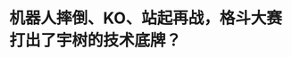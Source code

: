 <!DOCTYPE html>
<html lang="zh-CN">

<head>
    
<title>机器人摔倒、KO、站起再战，格斗大赛打出了宇树的技术底牌？_腾讯新闻</title>
<meta name="keywords" content="机器人,宇树,世界机器人,中国机器人,G1,擂台赛,KO">
<meta name="description" content="5月25日晚上八点半，由央视主办的“CMG世界机器人大赛•系列赛——机甲格斗擂台赛”正式打响。四位来自不同领域的非专业选手操控了四台宇树G1机器人登上擂台，展开三轮、共十二回合的格斗比拼。最终，一位人工智能博主操控的“AI策算师”击败了所有对手，赢得冠军。这场直播被主持人多次强调是“科普展示赛”。但在这场看似...">
<meta name="author" content="腾讯网">
<meta name="copyright" content="Copyright 1998 - 2025 Tencent. All Rights Reserved">
<meta property="og:type" content="news" />

<meta property="og:title" content="机器人摔倒、KO、站起再战，格斗大赛打出了宇树的技术底牌？_腾讯新闻" />
<meta property="og:description" content="5月25日晚上八点半，由央视主办的“CMG世界机器人大赛•系列赛——机甲格斗擂台赛”正式打响。四位来自不同领域的非专业选手操控了四台宇树G1机器人登上擂台，展开三轮、共十二回合的格斗比拼。最终，一位人工智能博主操控的“AI策算师”击败了所有对手，赢得冠军。这场直播被主持人多次强调是“科普展示赛”。但在这场看似..." />
<meta property="og:url" content="https://news.qq.com/rain/a/20250526A002BM00" />
<meta property="og:image" content="https://inews.gtimg.com/om_ls/OiZQcBkmtO3wdYgRq1KluxYh6q2nOTCt3kHWCmzHWCHtoAA_640330/0" />
<meta property="article:author" content="第一财经" />
<meta property="article:published_time" content="2025-05-26 00:04:19" />
<meta property="category" content="tech" />

<meta name="baidu-site-verification" content="jJeIJ5X7pP" />
    <meta charset="utf-8" />
<meta http-equiv="X-UA-Compatible" content="IE=Edge" />
<meta name="viewport" content="width=device-width, initial-scale=1, shrink-to-fit=no" />
<link rel="dns-prefetch" href="mat1.gtimg.com">
<link rel="dns-prefetch" href="i.news.qq.com">
<link rel="shortcut icon" href="https://mat1.gtimg.com/qqcdn/qqindex2021/favicon.ico">
<script nomodule="true" src="https://mat1.gtimg.com/qqcdn/qqindex2021/common-static/20240515201444/core3-37-1.min.js"></script>
<script>
  try {
    if (!window.IntersectionObserver) {
      var observerScript = document.createElement('script');
      observerScript.src = "https://mat1.gtimg.com/qqcdn/qqindex2021/common-static/20241024141058/intersection-observer-polyfill.js";
      document.head.appendChild(observerScript);
    }
  } catch (error) {}
</script>

<script>
  try {
    if (!Element.prototype.scrollTo) {
      var scrollScript = document.createElement('script');
      scrollScript.src = "https://mat1.gtimg.com/qqcdn/qqindex2021/common-static/20241025153001/scroll-behavior-polyfill.js";
      document.head.appendChild(scrollScript);
    }
  } catch (error) {}
</script>
<script>
  try {
    if ('scrollRestoration' in window.history) {
      window.history.scrollRestoration = 'manual';
    }
    window.isPcClient = Boolean(window.electron) && (
      window.navigator.userAgent.indexOf('pc-client') > 0 ||
      window.navigator.userAgent.indexOf('TencentNews') > 0
    );
  } catch {}
</script>
<script>
  try {
    if (window.isPcClient) {
      var bodyStyle = document.createElement('style');
      bodyStyle.innerText = 'body{ zoom: 0.95 }';
      document.head.appendChild(bodyStyle);
    }
  } catch {}
</script>
<script>
  window.DATA = {"url":"https://view.inews.qq.com/a/20250526A002BM00","article_id":"20250526A002BM00","article_type":"0","title":"机器人摔倒、KO、站起再战，格斗大赛打出了宇树的技术底牌？","desc":"5月25日晚上八点半，由央视主办的“CMG世界机器人大赛•系列赛——机甲格斗擂台赛”正式打响。四位来自不同领域的非专业选手操控了四台宇树G1机器人登上擂台，展开三轮、共十二回合的格斗比拼。最终，一位人工智能博主操控的“AI策算师”击败了所有对手，赢得冠军。这场直播被主持人多次强调是“科普展示赛”。但在这场看似...","iNewsRecommendLevel":1,"abstract":"5月25日晚上八点半，由央视主办的“CMG世界机器人大赛•系列赛——机甲格斗擂台赛”正式打响。四位来自不同领域的非专业选手操控了四台宇树G1机器人登上擂台，展开三轮、共十二回合的格斗比拼。最终，一位人工智能博主操控的“AI策算师”击败了所有对手，赢得冠军。这场直播被主持人多次强调是“科普展示赛”。但在这场看似...","catalog1":"tech","ad_channel_sign":"tech","introduction":"","media":"第一财经","media_id":"5178949","pubtime":"2025-05-26 00:04:19","comment_id":"8414803740","political":0,"cmsId":"20250526A002BM00","cms_id":"20250526A002BM00","closeAllAd":0,"closeAllFavorite":false,"originContent":{"directory":{"ai_list":[{"desc":"机甲格斗擂台赛高燃开赛","link":"AIPOS_0"},{"desc":"选手遥控机器人对战，十二回合决胜","link":"AIPOS_1"},{"desc":"数次被“KO”，机器人有“皮外伤”","link":"AIPOS_2"},{"desc":"拳击赛成技术验证“秀场”","link":"AIPOS_3"}],"enable":1,"list":null},"key_points_show":["5月25日晚上八点半，央视主办的“CMG世界机器人大赛•系列赛——机甲格斗擂台赛”正式打响，四位非专业选手操控四台宇树G1机器人展开格斗比拼。","最终，一位人工智能博主操控的“AI策算师”击败所有对手，赢得冠军。","此次比赛展示了机器人动态控制、感知延迟等问题，也展现了抗冲击性、多模态感知与快速恢复能力。","专家表示，格斗场景能全面检验机器人的机械结构、运动控制、传感器融合和智能决策能力，这些技术指标能够在未来直接关联工业、救援等实际应用的可靠性。","除此之外，宇树G1机器人在比赛中的表现也推动了抗干扰设计和材料升级，提升了机器人在对抗中的容错率。"],"text":"\u003cdiv class=\"rich_media_content\"\u003e\u003c!--LIVE_0--\u003e\u003cp\u003e\u003c!--AIPOS_0--\u003e5月25日晚上八点半，由央视主办的“CMG世界机器人大赛•系列赛——机甲格斗擂台赛”正式打响。四位来自不同领域的非专业选手操控了四台宇树G1机器人登上擂台，展开三轮、共十二回合的格斗比拼。最终，一位人工智能博主操控的“AI策算师”击败了所有对手，赢得冠军。\u003c/p\u003e\u003cp\u003e这场直播被主持人多次强调是“科普展示赛”。但在这场看似以展示为主的机器人格斗赛背后，是一场公开的技术验证秀。在冲撞、失衡、被“KO”的场景中，机器人暴露了当前动态控制、感知延迟等问题，也展现出抗冲击性、多模态感知与快速恢复能力。也许比赛是娱乐赛，尽管比赛是“表演赛”，但它也成为了检验机器人真实表现的测试场。\u003c!--MID_AD_0--\u003e\u003c!--EOP_0--\u003e\u003c/p\u003e\u003c!--MID_ARTICLE_AD_0--\u003e\u003c!--PARAGRAPH_0--\u003e\u003cp\u003e\u003cstrong\u003e选手遥控机器人对战，十二回合决胜\u003c/strong\u003e\u003c/p\u003e\u003cp\u003e\u003c!--AIPOS_1--\u003e5月25日下午两点半，在杭州的一场机器人产业与资本对接会上，头戴拳击头罩，手戴红色拳套的宇树G1成为了不折不扣的“明星迎宾”。手持遥控器的操作者不断让G1摆出拳击的准备姿势，与来往的投资人、产业创业者合影。\u003c/p\u003e\u003cp\u003e“为了看晚上的直播，我推了一个饭局。”一位从上海赶来的投资者告诉第一财经记者，自己已经定好了闹钟，准时收看今晚格斗比赛。\u003c/p\u003e\u003cp\u003e六个小时以后，“CMG世界机器人大赛•系列赛——机甲格斗擂台赛”在杭州正式开始。由古风博主、机器人博主等“圈外素人”操作的四个G1机器人在擂台中分成两组进行对抗。G1是宇树在2024年推出的人形机器人，身高1.3米左右，体重35公斤，有23个自由度，膝关节最大扭矩90N.m。\u003c/p\u003e\u003cp data-exeditor-arbitrary-box=\"image-box\"\u003e\u003c!--IMG_0--\u003e\u003c/p\u003e\u003cp\u003e尽管在正式比赛前，主持人展示了机器人的语音控制、跟随能力，但第一财经记者注意到，在实际比赛当中，仍然由四位选手遥控操作G1机器人。在人类拳击比赛的规则之上，本次机器人格斗比赛的规则更为简洁：机器人击中头部和躯干为有效击打。手部动作有效击打计1分，腿部动作有效击打计3分，击中四肢不计分。\u003c!--MID_AD_1--\u003e\u003c!--EOP_1--\u003e\u003c/p\u003e\u003c!--MID_ARTICLE_AD_1--\u003e\u003c!--PARAGRAPH_1--\u003e\u003cp\u003e正式的比赛分为三轮，每轮分为三个回合。根据三回合累计总积分，积分最高的机器人最终获胜。在经过十二回合的比赛之后，机甲格斗擂台赛终于有了胜出者——由一位人工智能博主控制的“AI策算师”最终获得了冠军。\u003c/p\u003e\u003cp\u003e\u003cstrong\u003e数次被“KO”，机器人有“皮外伤”\u003c/strong\u003e\u003c/p\u003e\u003cp\u003e\u003c!--AIPOS_2--\u003e在十二回合的比赛中，第一财经的记者观察到，在人类遥控操作之下的机器人也会遇到“意外情况”。比如主动攻击的机器人反而扑空、失去稳定性倒地，被对手“KO”；机器人退后寻找角度，却意外被擂台围绳缠住；两个机器人在缠斗当中意外卡住，最终裁判出手将其分开…….\u003c/p\u003e\u003cp\u003e“这其实暴露了机器人动态运动控制与实时感知的不足。”科技部国家科技专家、中国计算机学会智能机器人专业委员会委员周迪教授告诉第一财经记者，尽管本次比赛采用了遥操，但这跟传统遥控玩具的控制系统还是有一定的差别。\u003c/p\u003e\u003cp\u003e他表示，本次宇树的遥操作方式融合了动作控制、智能决策等多种算法模型。当操作人员发出“勾拳”“踢腿”等指示的时候，机器人的感知系统会迅速定位对手并构建地图数据，决策系统根据学习训练评估环境、目标和指令，生成可执行策略路径，最后由控制执行系统完成动作。\u003c/p\u003e\u003cp\u003e而扑空、踉跄等状态背后，则有动作规划、传感器等模块的原因。周迪判断，尽管G1能够通过强化学习掌握一些格斗招式，但在动态对抗中，从传感器捕捉对手位置到关节执行动作存在毫秒级延迟，导致挥拳时机偏差。“G1的视觉和激光雷达数据在复杂对抗中可能出现噪声。”他认为，这也可能影响对手位置的实时定位，尤其是在快速移动或遮挡场景下。\u003c!--MID_AD_2--\u003e\u003c!--EOP_2--\u003e\u003c/p\u003e\u003c!--MID_ARTICLE_AD_2--\u003e\u003c!--PARAGRAPH_2--\u003e\u003cp\u003e和此前展示的跑步、跳舞、后空翻等所处的环境不同，G1在本次格斗比赛中，需要面临的是随时会给自己施加干扰的动态互动环境。高度的对抗性给整个系统的稳定性带来更多的挑战。第一财经记者注意到，上场的机器人不少都有“皮外伤”。部分G1的金属外壳在训练中遭到了外界的击打和剐蹭，留下了深浅不一的划痕。\u003c/p\u003e\u003cp data-exeditor-arbitrary-box=\"image-box\"\u003e\u003c!--IMG_1--\u003e\u003c/p\u003e\u003cp\u003e“G1的运动性能之所以不太受到这些‘皮外伤’的影响，除了是因为内部关节模组、电机等核心零部件的稳定之外，还与其算法的抗冲击性、多模态感知协同等有关。”周迪表示，格斗中的碰撞和冲击测试能暴露电机、传感器等硬件的薄弱环节，推动抗干扰设计和材料升级，“只有在软硬件的协调之下，G1才能顺利地打完这场比赛”。\u003c!--MID_AD_3--\u003e\u003c!--EOP_3--\u003e\u003c/p\u003e\u003c!--MID_ARTICLE_AD_3--\u003e\u003c!--PARAGRAPH_3--\u003e\u003cp\u003e\u003cstrong\u003e拳击赛成技术验证“秀场”\u003c/strong\u003e\u003c/p\u003e\u003cp\u003e\u003c!--AIPOS_3--\u003e在本次比赛当中，央视的主持人和解说员多次强调，这场格斗赛仅仅是一个“科普展示赛”。一位宇树的投资人告诉第一财经记者，尽管本次比赛也能够为宇树带来一定的C端流量和品牌效应，但更重要的是向观众传播机器人文化，并展示宇树在软硬件上的能力。\u003c/p\u003e\u003cp\u003e周迪表示，格斗场景因其实时互动、击打等特性，是一次暴露在公众面前的压力测试。“其实整体来看，这次的压力测试还不算‘上强度’。”记者注意到，尽管打了十二个回合，但每个回合只有两分钟。\u003c/p\u003e\u003cp\u003e格斗要求机器人在快速变化的环境中实时调整姿态、预判对手意图，周迪说，这种能力可迁移至工业中的协作机器人避障、救援机器人应对突发障碍等场景。“格斗场景能全面检验机器人的机械结构、运动控制、传感器融合和智能决策能力，例如动态平衡、抗冲击性、多模态感知协同等。”他认为，这些技术指标能够在未来直接关联工业、救援等实际应用的可靠性。\u003c/p\u003e\u003cp data-exeditor-arbitrary-box=\"image-box\"\u003e\u003c!--IMG_2--\u003e\u003c/p\u003e\u003cp\u003e此外，本次宇树没有选择在春晚出现的H1全尺寸人形机器人。H1身高超过一米七，重量超过45公斤。机器人算法工程师Jean告诉第一财经记者，G1的轻量化构型让其在算法调优的效率上更有优势，更适合快速迭代强化学习策略。“G1因为它的构型原因，运动更加灵活，H1的高负载能力在工业上会更有优势，不适合拳击的场景。”\u003c!--MID_AD_4--\u003e\u003c!--EOP_4--\u003e\u003c/p\u003e\u003c!--MID_ARTICLE_AD_4--\u003e\u003c!--PARAGRAPH_4--\u003e\u003cp\u003e“宇树这次应该也会针对拳击中特定的场景进行专门的算法优化。”Jean推测，宇树应该针对格斗场景进行了特定的动态平衡补偿算法和抗干扰传感器融合方案，提升机器人在对抗中的容错率。第一财经记者观察到，除了在“KO”场景倒地不起外，大部分时间，G1机器人倒地后，都能在5秒钟之内迅速站立并稳定。\u003c/p\u003e\u003cp\u003e比赛虽为“秀场”，却不仅是表演。Jean认为，这场比赛是一次全面检验机器人智能硬件和软件协同能力的窗口。“现实地来说这种‘人机共战’的方式，也大概率会成为未来5-10年的机器人主流操作形态。”\u003c/p\u003e\u003cp\u003e\u003c/p\u003e\u003cp\u003e\u003c/p\u003e\u003csection data-exeditor-arbitrary-box=\"wrap\"\u003e\u003cp\u003e(本文来自第一财经)\u003c/p\u003e\u003c/section\u003e\u003cdiv powered-by=\"qqnews_ex-editor\"\u003e\u003c/div\u003e\u003cstyle\u003e.rich_media_content{--news-tabel-th-night-color: #444444;--news-font-day-color: #333;--news-font-night-color: #d9d9d9;--news-bottom-distance: 22px}.rich_media_content p:not([data-exeditor-arbitrary-box=image-box]){letter-spacing:.5px;line-height:30px;margin-bottom:var(--news-bottom-distance);word-wrap:break-word}.rich_media_content{color:var(--news-font-day-color);font-size:18px}@media(prefers-color-scheme:dark){body:not([data-weui-theme=light]):not([dark-mode-disable=true]) .rich_media_content p:not([data-exeditor-arbitrary-box=image-box]){letter-spacing:.5px;line-height:30px;margin-bottom:var(--news-bottom-distance);word-wrap:break-word}body:not([data-weui-theme=light]):not([dark-mode-disable=true]) .rich_media_content{color:var(--news-font-night-color)}}.data_color_scheme_dark .rich_media_content p:not([data-exeditor-arbitrary-box=image-box]){letter-spacing:.5px;line-height:30px;margin-bottom:var(--news-bottom-distance);word-wrap:break-word}.data_color_scheme_dark .rich_media_content{color:var(--news-font-night-color)}.data_color_scheme_dark .rich_media_content{font-size:18px}.rich_media_content p[data-exeditor-arbitrary-box=image-box]{margin-bottom:11px}.rich_media_content\u003ediv:not(.qnt-video),.rich_media_content\u003esection{margin-bottom:var(--news-bottom-distance)}.rich_media_content hr{margin-bottom:var(--news-bottom-distance)}.rich_media_content .link_list{margin:0;margin-top:20px;min-height:0!important}.rich_media_content blockquote{background:#f9f9f9;border-left:6px solid #ccc;margin:1.5em 10px;padding:.5em 10px}.rich_media_content blockquote p{margin-bottom:0!important}.data_color_scheme_dark .rich_media_content blockquote{background:#323232}@media(prefers-color-scheme:dark){body:not([data-weui-theme=light]):not([dark-mode-disable=true]) .rich_media_content blockquote{background:#323232}}.rich_media_content ol[data-ex-list]{--ol-start: 1;--ol-list-style-type: decimal;list-style-type:none;counter-reset:olCounter calc(var(--ol-start,1) - 1);position:relative}.rich_media_content ol[data-ex-list]\u003eli\u003e:first-child::before{content:counter(olCounter,var(--ol-list-style-type)) '. ';counter-increment:olCounter;font-variant-numeric:tabular-nums;display:inline-block}.rich_media_content ul[data-ex-list]{--ul-list-style-type: circle;list-style-type:none;position:relative}.rich_media_content ul[data-ex-list].nonUnicode-list-style-type\u003eli\u003e:first-child::before{content:var(--ul-list-style-type) ' ';font-variant-numeric:tabular-nums;display:inline-block;transform:scale(0.5)}.rich_media_content ul[data-ex-list].unicode-list-style-type\u003eli\u003e:first-child::before{content:var(--ul-list-style-type) ' ';font-variant-numeric:tabular-nums;display:inline-block;transform:scale(0.8)}.rich_media_content ol:not([data-ex-list]){padding-left:revert}.rich_media_content ul:not([data-ex-list]){padding-left:revert}.rich_media_content table{display:table;border-collapse:collapse;margin-bottom:var(--news-bottom-distance)}.rich_media_content table th,.rich_media_content table td{word-wrap:break-word;border:1px solid #ddd;white-space:nowrap;padding:2px 5px}.rich_media_content table th{font-weight:700;background-color:#f0f0f0;text-align:left}.rich_media_content table p{margin-bottom:0!important}.data_color_scheme_dark .rich_media_content table th{background:var(--news-tabel-th-night-color)}@media(prefers-color-scheme:dark){body:not([data-weui-theme=light]):not([dark-mode-disable=true]) .rich_media_content table th{background:var(--news-tabel-th-night-color)}}.rich_media_content .qqnews_image_desc,.rich_media_content p[type=om-image-desc]{line-height:20px!important;text-align:center!important;font-size:14px!important;color:#666!important}.rich_media_content div[data-exeditor-arbitrary-box=wrap]:not([data-exeditor-arbitrary-box-special-style]){max-width:100%}.rich_media_content .qqnews-content{--wmfont: 0;--wmcolor: transparent;font-size:var(--wmfont);color:var(--wmcolor);line-height:var(--wmfont)!important;margin-bottom:var(--wmfont)!important}.rich_media_content .qqnews_sign_emphasis{background:#f7f7f7}.rich_media_content .qqnews_sign_emphasis ol{word-wrap:break-word;border:none;color:#5c5c5c;line-height:28px;list-style:none;margin:14px 0 6px;padding:16px 15px 4px}.rich_media_content .qqnews_sign_emphasis p{margin-bottom:12px!important}.rich_media_content .qqnews_sign_emphasis ol\u003eli\u003ep{padding-left:30px}.rich_media_content .qqnews_sign_emphasis ol\u003eli{list-style:none}.rich_media_content .qqnews_sign_emphasis ol\u003eli\u003ep:first-child::before{margin-left:-30px;content:counter(olCounter,decimal) ''!important;counter-increment:olCounter!important;font-variant-numeric:tabular-nums!important;background:#37f;border-radius:2px;color:#fff;font-size:15px;font-style:normal;text-align:center;line-height:18px;width:18px;height:18px;margin-right:12px;position:relative;top:-1px}.data_color_scheme_dark .rich_media_content .qqnews_sign_emphasis{background:#262626}.data_color_scheme_dark .rich_media_content .qqnews_sign_emphasis ol\u003eli\u003ep{color:#a9a9a9}@media(prefers-color-scheme:dark){body:not([data-weui-theme=light]):not([dark-mode-disable=true]) .rich_media_content .qqnews_sign_emphasis{background:#262626}body:not([data-weui-theme=light]):not([dark-mode-disable=true]) .rich_media_content .qqnews_sign_emphasis ol\u003eli\u003ep{color:#a9a9a9}}.rich_media_content h1,.rich_media_content h2,.rich_media_content h3,.rich_media_content h4,.rich_media_content h5,.rich_media_content h6{margin-bottom:var(--news-bottom-distance);font-weight:700}.rich_media_content h1{font-size:20px}.rich_media_content h2,.rich_media_content h3{font-size:19px}.rich_media_content h4,.rich_media_content h5,.rich_media_content h6{font-size:18px}.rich_media_content li:empty{display:none}.rich_media_content ul,.rich_media_content ol{margin-bottom:var(--news-bottom-distance)}.rich_media_content div\u003ep:only-child{margin-bottom:0!important}.rich_media_content .cms-cke-widget-title-wrap p{margin-bottom:0!important}\u003c/style\u003e\u003c/div\u003e","version":"v2"},"originAttribute":{"IMG_0":{"bigOrigUrl":"https://inews.gtimg.com/om_bt/OMIGtvDrqTAP86F96gveOsBWGzKUaIWhN62XTbPjHPnHAAA/0","compressUrl":"https://inews.gtimg.com/om_bt/OMIGtvDrqTAP86F96gveOsBWGzKUaIWhN62XTbPjHPnHAAA/641","desc":"","fullPic":"1","height":296,"imgurl0":"https://inews.gtimg.com/om_bt/OMIGtvDrqTAP86F96gveOsBWGzKUaIWhN62XTbPjHPnHAAA/0","imgurl1000":"https://inews.gtimg.com/om_bt/OMIGtvDrqTAP86F96gveOsBWGzKUaIWhN62XTbPjHPnHAAA/1000","islong":0,"origUrl":"https://inews.gtimg.com/om_bt/OMIGtvDrqTAP86F96gveOsBWGzKUaIWhN62XTbPjHPnHAAA/1000","size":1418,"style":"display: inline-block; max-width: 100%; width: 960px","thumb":"https://inews.gtimg.com/om_bt/OMIGtvDrqTAP86F96gveOsBWGzKUaIWhN62XTbPjHPnHAAA_181x181s/0","url":"https://inews.gtimg.com/om_bt/OMIGtvDrqTAP86F96gveOsBWGzKUaIWhN62XTbPjHPnHAAA/641","width":641},"IMG_1":{"bigOrigUrl":"https://inews.gtimg.com/om_bt/OqjAOZIRmXzuULkPARMI8-PMmPe3ilDveWdf-srYgztaEAA/0","compressUrl":"https://inews.gtimg.com/om_bt/OqjAOZIRmXzuULkPARMI8-PMmPe3ilDveWdf-srYgztaEAA/641","desc":"","fullPic":"1","height":296,"imgurl0":"https://inews.gtimg.com/om_bt/OqjAOZIRmXzuULkPARMI8-PMmPe3ilDveWdf-srYgztaEAA/0","imgurl1000":"https://inews.gtimg.com/om_bt/OqjAOZIRmXzuULkPARMI8-PMmPe3ilDveWdf-srYgztaEAA/1000","islong":0,"origUrl":"https://inews.gtimg.com/om_bt/OqjAOZIRmXzuULkPARMI8-PMmPe3ilDveWdf-srYgztaEAA/1000","size":1610,"style":"display: inline-block; max-width: 100%; width: 960px","thumb":"https://inews.gtimg.com/om_bt/OqjAOZIRmXzuULkPARMI8-PMmPe3ilDveWdf-srYgztaEAA_181x181s/0","url":"https://inews.gtimg.com/om_bt/OqjAOZIRmXzuULkPARMI8-PMmPe3ilDveWdf-srYgztaEAA/641","width":641},"IMG_2":{"bigOrigUrl":"https://inews.gtimg.com/om_bt/OGsbAUZ8dLP1PcQs0XU_lyr9E45twmokXaJXOieo1vX3gAA/0","compressUrl":"https://inews.gtimg.com/om_bt/OGsbAUZ8dLP1PcQs0XU_lyr9E45twmokXaJXOieo1vX3gAA/641","desc":"","fullPic":"1","height":296,"imgurl0":"https://inews.gtimg.com/om_bt/OGsbAUZ8dLP1PcQs0XU_lyr9E45twmokXaJXOieo1vX3gAA/0","imgurl1000":"https://inews.gtimg.com/om_bt/OGsbAUZ8dLP1PcQs0XU_lyr9E45twmokXaJXOieo1vX3gAA/1000","islong":0,"origUrl":"https://inews.gtimg.com/om_bt/OGsbAUZ8dLP1PcQs0XU_lyr9E45twmokXaJXOieo1vX3gAA/1000","size":1676,"style":"display: inline-block; max-width: 100%; width: 960px","thumb":"https://inews.gtimg.com/om_bt/OGsbAUZ8dLP1PcQs0XU_lyr9E45twmokXaJXOieo1vX3gAA_181x181s/0","url":"https://inews.gtimg.com/om_bt/OGsbAUZ8dLP1PcQs0XU_lyr9E45twmokXaJXOieo1vX3gAA/641","width":641},"LIVE_0":{"id":"RLV2025052408942500","title":"直播回放｜《CMG世界机器人大赛•系列赛》机甲格斗擂台赛","desc":"机甲格斗，算法争锋——《CMG世界机器人大赛•系列赛》机甲格斗擂台赛高燃开赛","match_id":"","img":"https://inews.gtimg.com/news_ls/O5Lyrqb_TFiL7fph2mygACJnmM3wsu_QGyr7M0ZFDBYwUAA/0","stream_id":"1385559100","pid":"307099","playback_vid":"j3090dnfj2m","start_time":1748172600,"playcount":801956,"status":2,"room_id":1452874359,"live_type":2,"is_order":0,"height":360,"width":640,"aspect":"1.78","live_url":"https://view.inews.qq.com/a/RLV2025052408942500"}},"selfDeclare":{},"userAddress":"江苏","card":{"chlid":"5178949","chlname":"第一财经","desc":"第一财经 专业创造价值","icon":"http://inews.gtimg.com/newsapp_ls/0/1915096590_200200/0","msgEntry":1,"uin":"ecb32b1c3f90cad4af2eaa2ba2609c8d33","update_frequency":"0","vip_desc":"第一财经官方账号","vip_icon_night":"http://inews.gtimg.com/newsapp_ls/0/14876049528/0","vip_place":"left","vip_type":"30013","vip_icon":"http://inews.gtimg.com/newsapp_ls/0/14876049251/0","vip_type_new":"30013","suid":"8QMd3ndU5IEcuTzd","liveInfo":{"roomID":"1450308084","roomStatus":"2","cms_id":"RLV2025051307090500","article_type":"102"},"cpLevel":1},"interationCount":{"like":46,"collect":32,"share":36},"payment_info":{},"article_is_pay":false,"payment_column_info_v1":{"is_column_pay":false,"read_count_all":0},"tag_info_item":null,"contentWordsNum":2188,"extraProperty":{"FeedbackDetailDisableInsert":0,"zanSkinType":""},"relateWelfare":{},"aiSwitch":true,"isOversize":false,"videoArr":[]};
</script>
<script>
  window.channelInfo = {"channelConfig":{"channelNav":[{"_auto_id":"1","active_alien_img":"","alien_img":"","channel_id":"news_news_home","is_local":"0","link":"https://www.qq.com","name_cn":"首页","name_en":"home"},{"_auto_id":"2","active_alien_img":"","alien_img":"","channel_id":"news_news_top","is_local":"0","link":"","name_cn":"要闻","name_en":"news"},{"_auto_id":"4","active_alien_img":"","alien_img":"","channel_id":"news_news_bj","is_local":"1","link":"","name_cn":"北京","name_en":"bj"},{"_auto_id":"5","active_alien_img":"","alien_img":"","channel_id":"news_news_finance","is_local":"0","link":"","name_cn":"财经","name_en":"finance"},{"_auto_id":"6","active_alien_img":"","alien_img":"","channel_id":"news_news_tech","is_local":"0","link":"","name_cn":"科技","name_en":"tech"},{"_auto_id":"7","active_alien_img":"","alien_img":"","channel_id":"tv","is_local":"0","link":"https://v.qq.com/channel/tv/?ptag=qqnews","name_cn":"电视剧","name_en":"tv"},{"_auto_id":"8","active_alien_img":"","alien_img":"","channel_id":"news_news_qa","is_local":"0","link":"","name_cn":"热问","name_en":"qa"},{"_auto_id":"9","active_alien_img":"","alien_img":"","channel_id":"news_news_ent","is_local":"0","link":"","name_cn":"娱乐","name_en":"ent"},{"_auto_id":"10","active_alien_img":"","alien_img":"","channel_id":"variety","is_local":"0","link":"https://v.qq.com/channel/variety/?ptag=qqnews","name_cn":"综艺","name_en":"variety"},{"_auto_id":"11","active_alien_img":"","alien_img":"","channel_id":"news_news_sports","is_local":"0","link":"","name_cn":"体育","name_en":"sports"},{"_auto_id":"13","active_alien_img":"","alien_img":"","channel_id":"news_news_nba","is_local":"0","link":"","name_cn":"NBA","name_en":"nba"},{"_auto_id":"14","active_alien_img":"","alien_img":"","channel_id":"news_news_world","is_local":"0","link":"","name_cn":"国际","name_en":"world"},{"_auto_id":"15","active_alien_img":"","alien_img":"","channel_id":"news_news_mil","is_local":"0","link":"","name_cn":"军事","name_en":"milite"},{"_auto_id":"16","active_alien_img":"","alien_img":"","channel_id":"news_news_auto","is_local":"0","link":"","name_cn":"汽车","name_en":"auto"},{"_auto_id":"17","active_alien_img":"","alien_img":"","channel_id":"news_news_house","is_local":"0","link":"","name_cn":"房产","name_en":"house"},{"_auto_id":"18","active_alien_img":"","alien_img":"","channel_id":"news_news_edu","is_local":"0","link":"","name_cn":"教育","name_en":"edu"},{"_auto_id":"19","active_alien_img":"","alien_img":"","channel_id":"news_news_antip","is_local":"0","link":"","name_cn":"健康","name_en":"health"},{"_auto_id":"20","active_alien_img":"","alien_img":"","channel_id":"news_news_video","is_local":"0","link":"","name_cn":"视频","name_en":"video"},{"_auto_id":"21","active_alien_img":"","alien_img":"","channel_id":"news_news_game","is_local":"0","link":"","name_cn":"游戏","name_en":"games"},{"_auto_id":"22","active_alien_img":"","alien_img":"","channel_id":"news_news_nchupin","is_local":"0","link":"","name_cn":"眼界","name_en":"chupin"},{"_auto_id":"24","active_alien_img":"","alien_img":"","channel_id":"news_news_football","is_local":"0","link":"","name_cn":"足球","name_en":"football"},{"_auto_id":"25","active_alien_img":"","alien_img":"","channel_id":"news_news_kepu","is_local":"0","link":"","name_cn":"科学","name_en":"kepu"},{"_auto_id":"26","active_alien_img":"","alien_img":"","channel_id":"news_news_digi","is_local":"0","link":"","name_cn":"数码","name_en":"digi"},{"_auto_id":"28","active_alien_img":"","alien_img":"","channel_id":"ymzx","is_local":"0","link":"https://gamer.qq.com/v2/cloudgame/game/96897?ichannel=txxwpc0Ftxxwpc1","name_cn":"元梦之星","name_en":"news_news_ymzx"},{"_auto_id":"31","active_alien_img":"","alien_img":"","channel_id":"movie","is_local":"0","link":"https://v.qq.com/channel/movie/?ptag=qqnews","name_cn":"电影","name_en":"movie"},{"_auto_id":"32","active_alien_img":"","alien_img":"","channel_id":"news_news_esport","is_local":"0","link":"","name_cn":"电竞","name_en":"esport"},{"_auto_id":"34","active_alien_img":"","alien_img":"","channel_id":"news_news_history","is_local":"0","link":"","name_cn":"历史","name_en":"history"},{"_auto_id":"35","active_alien_img":"","alien_img":"","channel_id":"news_news_baby","is_local":"0","link":"","name_cn":"育儿","name_en":"baby"},{"_auto_id":"36","active_alien_img":"","alien_img":"","channel_id":"hbjy","is_local":"0","link":"https://gp.qq.com/act/a20250421mnqlx/news.shtml","name_cn":"和平精英","name_en":"news_news_hbjy"},{"_auto_id":"37","active_alien_img":"","alien_img":"","channel_id":"cloud_gamer","is_local":"0","link":"https://gamer.qq.com/?ichannel=txxwpc0Ftxxwpc1","name_cn":"云游戏","name_en":"cloud_gamer"},{"_auto_id":"38","active_alien_img":"","alien_img":"","channel_id":"news_news_lic","is_local":"0","link":"","name_cn":"理财","name_en":"finance_licai"},{"_auto_id":"39","active_alien_img":"","alien_img":"","channel_id":"news_news_istock","is_local":"0","link":"","name_cn":"股票","name_en":"finance_stock"},{"_auto_id":"40","active_alien_img":"","alien_img":"","channel_id":"ren_min_shi_pin","is_local":"0","link":"https://news.qq.com/omn/author/8QMd3Hld74cbujbY?tab=om_video","name_cn":"人民视频","name_en":"ren_min_shi_pin"},{"_auto_id":"41","active_alien_img":"","alien_img":"","channel_id":"news_news_weather","is_local":"0","link":"https://tianqi.qq.com/index.htm","name_cn":"天气","name_en":"weather"}]}};
</script>
<script>
  window.articleConfig = {"rightConfig":[{"_auto_id":"1","category_key":"default","modules":"{\"moduleList\":[{\"title\":\"作者其他文章\",\"id\":\"user_article\"},{\"title\":\"精选视频\",\"id\":\"video_album\",\"videoType\":\"tag\",\"videoId\":\"aUepxrtchGM=\",\"isSticky\":0},{\"title\":\"下载条\",\"id\":\"download_banner\",\"isSticky\":1},{\"title\":\"热点榜\",\"id\":\"hot_rank_list\",\"isSticky\":1},{\"title\":\"广告推广\",\"id\":\"ssp_ad_module\",\"category\":\"ad_ssp\",\"loid\":\"109\",\"isSticky\":1},{\"title\":\"广告推广位\",\"id\":\"c2s_ad_module\",\"category\":\"right_c2s\",\"path\":\"QQcom_all_Rectangle-1|QQcom_all_Rectangle-2|QQcom_all_Rectangle-3\",\"isSticky\":1}]}"},{"_auto_id":"2","category_key":"ent","modules":"{\"moduleList\":[{\"title\":\"作者其他文章\",\"id\":\"user_article\"},{\"title\":\"精选视频\",\"id\":\"video_album\",\"videoType\":\"tag\",\"videoId\":\"aUepxrtchGM=\"},{\"title\":\"下载条\",\"id\":\"download_banner\",\"isSticky\":1},{\"title\":\"热点榜\",\"id\":\"hot_rank_list\",\"isSticky\":1},{\"title\":\"广告推广\",\"id\":\"ssp_ad_module\",\"category\":\"ad_ssp\",\"loid\":\"109\",\"isSticky\":1},{\"title\":\"广告推广\",\"id\":\"ssp_ad_module\",\"category\":\"ad_ssp\",\"loid\":\"117\",\"isSticky\":1}]}"},{"_auto_id":"3","category_key":"game","modules":"{\"moduleList\":[{\"title\":\"作者其他文章\",\"id\":\"user_article\"},{\"title\":\"精选视频\",\"id\":\"video_album\",\"videoType\":\"tag\",\"videoId\":\"aUepxrtchGM=\"},{\"title\":\"热门游戏\",\"id\":\"recommend_game\",\"isSticky\":0},{\"title\":\"下载条\",\"id\":\"download_banner\",\"isSticky\":1},{\"title\":\"热点榜\",\"id\":\"hot_rank_list\",\"isSticky\":1},{\"title\":\"广告推广\",\"id\":\"ssp_ad_module\",\"category\":\"ad_ssp\",\"loid\":\"109\",\"isSticky\":1},{\"title\":\"广告推广位\",\"id\":\"c2s_ad_module\",\"category\":\"right_c2s\",\"path\":\"QQcom_all_Rectangle-1|QQcom_all_Rectangle-2|QQcom_all_Rectangle-3\",\"isSticky\":1}]}"},{"_auto_id":"4","category_key":"tech","modules":"{\"moduleList\":[{\"title\":\"作者其他文章\",\"id\":\"user_article\"},{\"title\":\"精选视频\",\"id\":\"video_album\",\"videoType\":\"tag\",\"videoId\":\"aUepxrtchGM=\"},{\"title\":\"下载条\",\"id\":\"download_banner\",\"isSticky\":1},{\"title\":\"热点榜\",\"id\":\"hot_rank_list\",\"isSticky\":1},{\"title\":\"广告推广\",\"id\":\"ssp_ad_module\",\"category\":\"ad_ssp\",\"loid\":\"109\",\"isSticky\":1},{\"title\":\"广告推广位\",\"id\":\"c2s_ad_module\",\"category\":\"right_c2s\",\"path\":\"QQcom_all_Rectangle-1|QQcom_all_Rectangle-2|QQcom_all_Rectangle-3\",\"isSticky\":1}]}"},{"_auto_id":"5","category_key":"finance","modules":"{\"moduleList\":[{\"title\":\"作者其他文章\",\"id\":\"user_article\"},{\"title\":\"精选视频\",\"id\":\"video_album\",\"videoType\":\"tag\",\"videoId\":\"aUepxrtchGM=\"},{\"title\":\"下载条\",\"id\":\"download_banner\",\"isSticky\":1},{\"title\":\"热点榜\",\"id\":\"hot_rank_list\",\"isSticky\":1},{\"title\":\"广告推广\",\"id\":\"ssp_ad_module\",\"category\":\"ad_ssp\",\"loid\":\"109\",\"isSticky\":1},{\"title\":\"广告推广位\",\"id\":\"c2s_ad_module\",\"category\":\"right_c2s\",\"path\":\"QQcom_all_Rectangle-1|QQcom_all_Rectangle-2|QQcom_all_Rectangle-3\",\"isSticky\":1}]}"},{"_auto_id":"6","category_key":"news","modules":"{\"moduleList\":[{\"title\":\"作者其他文章\",\"id\":\"user_article\"},{\"title\":\"精选视频\",\"id\":\"video_album\",\"videoType\":\"tag\",\"videoId\":\"aUepxrtchGM=\"},{\"title\":\"下载条\",\"id\":\"download_banner\",\"isSticky\":1},{\"title\":\"热点榜\",\"id\":\"hot_rank_list\",\"isSticky\":1},{\"title\":\"广告推广\",\"id\":\"ssp_ad_module\",\"category\":\"ad_ssp\",\"loid\":\"109\",\"isSticky\":1},{\"title\":\"广告推广位\",\"id\":\"c2s_ad_module\",\"category\":\"right_c2s\",\"path\":\"QQcom_all_Rectangle-1|QQcom_all_Rectangle-2|QQcom_all_Rectangle-3\",\"isSticky\":1}]}"},{"_auto_id":"7","category_key":"fashion","modules":"{\"moduleList\":[{\"title\":\"作者其他文章\",\"id\":\"user_article\"},{\"title\":\"精选视频\",\"id\":\"video_album\",\"videoType\":\"tag\",\"videoId\":\"aUepxrtchGM=\"},{\"title\":\"下载条\",\"id\":\"download_banner\",\"isSticky\":1},{\"title\":\"热点榜\",\"id\":\"hot_rank_list\",\"isSticky\":1},{\"title\":\"广告推广\",\"id\":\"ssp_ad_module\",\"category\":\"ad_ssp\",\"loid\":\"109\",\"isSticky\":1},{\"title\":\"广告推广位\",\"id\":\"c2s_ad_module\",\"category\":\"right_c2s\",\"path\":\"QQcom_all_Rectangle-1|QQcom_all_Rectangle-2|QQcom_all_Rectangle-3\",\"isSticky\":1}]}"},{"_auto_id":"8","category_key":"sports","modules":"{\"moduleList\":[{\"title\":\"作者其他文章\",\"id\":\"user_article\"},{\"title\":\"精选视频\",\"id\":\"video_album\",\"videoType\":\"tag\",\"videoId\":\"aUepxrtchGM=\"},{\"title\":\"下载条\",\"id\":\"download_banner\",\"isSticky\":1},{\"title\":\"热点榜\",\"id\":\"hot_rank_list\",\"isSticky\":1},{\"title\":\"广告推广\",\"id\":\"ssp_ad_module\",\"category\":\"ad_ssp\",\"loid\":\"109\",\"isSticky\":1},{\"title\":\"广告推广位\",\"id\":\"c2s_ad_module\",\"category\":\"right_c2s\",\"path\":\"QQcom_all_Rectangle-1|QQcom_all_Rectangle-2|QQcom_all_Rectangle-3\",\"isSticky\":1}]}"},{"_auto_id":"9","category_key":"health","modules":"{\"moduleList\":[{\"title\":\"作者其他文章\",\"id\":\"user_article\"},{\"title\":\"精选视频\",\"id\":\"video_album\",\"videoType\":\"tag\",\"videoId\":\"aUepxrtchGM=\"},{\"title\":\"下载条\",\"id\":\"download_banner\",\"isSticky\":1},{\"title\":\"热点榜\",\"id\":\"hot_rank_list\",\"isSticky\":1},{\"title\":\"广告推广\",\"id\":\"ssp_ad_module\",\"category\":\"ad_ssp\",\"loid\":\"109\",\"isSticky\":1},{\"title\":\"广告推广位\",\"id\":\"c2s_ad_module\",\"category\":\"right_c2s\",\"path\":\"QQcom_all_Rectangle-1|QQcom_all_Rectangle-2|QQcom_all_Rectangle-3\",\"isSticky\":1}]}"},{"_auto_id":"10","category_key":"nba","modules":"{\"moduleList\":[{\"title\":\"作者其他文章\",\"id\":\"user_article\"},{\"title\":\"精选视频\",\"id\":\"video_album\",\"videoType\":\"tag\",\"videoId\":\"aUepxrtchGM=\"},{\"title\":\"下载条\",\"id\":\"download_banner\",\"isSticky\":1},{\"title\":\"热点榜\",\"id\":\"hot_rank_list\",\"isSticky\":1},{\"title\":\"广告推广\",\"id\":\"ssp_ad_module\",\"category\":\"ad_ssp\",\"loid\":\"109\",\"isSticky\":1},{\"title\":\"广告推广位\",\"id\":\"c2s_ad_module\",\"category\":\"right_c2s\",\"path\":\"QQcom_all_Rectangle-1|QQcom_all_Rectangle-2|QQcom_all_Rectangle-3\",\"isSticky\":1}]}"},{"_auto_id":"11","category_key":"edu","modules":"{\"moduleList\":[{\"title\":\"作者其他文章\",\"id\":\"user_article\"},{\"title\":\"精选视频\",\"id\":\"video_album\",\"videoType\":\"tag\",\"videoId\":\"aUWpxLNdg2c=\"},{\"title\":\"下载条\",\"id\":\"download_banner\",\"isSticky\":1},{\"title\":\"热点榜\",\"id\":\"hot_rank_list\",\"isSticky\":1},{\"title\":\"广告推广\",\"id\":\"ssp_ad_module\",\"category\":\"ad_ssp\",\"loid\":\"109\",\"isSticky\":1},{\"title\":\"广告推广位\",\"id\":\"c2s_ad_module\",\"category\":\"right_c2s\",\"path\":\"QQcom_all_Rectangle-1|QQcom_all_Rectangle-2|QQcom_all_Rectangle-3\",\"isSticky\":1}]}"},{"_auto_id":"12","category_key":"ad","modules":"{\"moduleList\":[{\"title\":\"广告推广\",\"id\":\"ssp_ad_module\",\"category\":\"ad_ssp\",\"loid\":\"109\",\"isSticky\":1},{\"title\":\"广告推广位\",\"id\":\"c2s_ad_module\",\"category\":\"right_c2s\",\"path\":\"QQcom_all_Rectangle-1|QQcom_all_Rectangle-2|QQcom_all_Rectangle-3\",\"isSticky\":1}]}"}],"tonglanAdConfig":[{"_auto_id":"1","modules":"{\"moduleList\":[{\"title\":\"广告推广位\",\"id\":\"top\",\"category\":\"top_c2s\",\"path\":\"QQcom_all_Width1-1\"},{\"title\":\"广告推广位\",\"id\":\"bottom\",\"category\":\"bottom_c2s\",\"path\":\"QQcom_all_Width1-2\"}]}"}],"bottomConfig":[],"videoAdConfig":[{"_auto_id":"1","normal_time":"10","switch":"1","video_count":"0","video_time":"0"}],"rightGameConfig":[{"_auto_id":"2","desc":"连续登录送游戏钻石，群雄共聚称霸沙城","icon":"https://inews.gtimg.com/newsapp_bt/0/0627161037914_3816/0","link":"https://s.iwan.qq.com/opengame/tenvideo/index.html?hidestatusbar=1&hidetitlebar=1&immersive=1&syswebview=1&landscape=1&gameid=49085&url=https%3A%2F%2Fgz-file.91ninthpalace.com%2Fwzzx%2Findex_tencent_iwan.html%20&ref_ele=90015","name":"王者之心2"},{"_auto_id":"3","desc":"上线送VIP！万人同屏横扫沙城","icon":"https://inews.gtimg.com/newsapp_bt/0/0627155752146_4584/0","link":"https://s.iwan.qq.com/opengame/tenvideo/index.html?hidestatusbar=1&hidetitlebar=1&immersive=1&landscape=1&syswebview=1&gameid=47203&url=https%3A%2F%2Fcqss2login.bigrnet.com%2Fiwan%2Fh5%2Fplay%2Floading&ref_ele=90015","name":"传奇盛世"},{"_auto_id":"4","desc":"超高爆率，经典玩法","icon":"https://inews.gtimg.com/newsapp_bt/0/0627160641137_9103/0","link":"https://s.iwan.qq.com/opengame/tenvideo/index.html?hidestatusbar=1&hidetitlebar=1&immersive=1&syswebview=1&gameid=43803&url=https%3A%2F%2Fsdk.mxzgame.com%2FGames%2Fportal%2F108337%2FTXVApp&ref_ele=90015","name":"新不良人"},{"_auto_id":"6","desc":"超多福利登录即领，海量游戏任你畅玩","icon":"https://inews.gtimg.com/newsapp_bt/0/111315495935_3595/0","link":"https://dldir3.qq.com/minigamefile/webdownloads/QQGameMini_silent_1002020001_cid0.exe","name":"QQ游戏大厅"},{"_auto_id":"7","desc":"纯正经典玩法，欢乐挑战赛火热来袭","icon":"https://inews.gtimg.com/newsapp_bt/0/070918050891_4971/0","link":"https://minigame.qq.com/h5game_frame_test/?appid=200904&ifid=1502020001","name":"欢乐斗地主"},{"_auto_id":"8","desc":"新服大放送，享赚你就来","icon":"https://inews.gtimg.com/newsapp_bt/0/0627154608860_7318/0","link":"https://s.iwan.qq.com/opengame/tenvideo/index.html?hidestatusbar=1&hidetitlebar=1&immersive=1&syswebview=1&landscape=1&gameid=43403&url=https%3A%2F%2Flogin-wxxyx2-bzsc.jikewan.com%2Fgame%2Fcqtxvideo.html&ref_ele=90015","name":"百战沙城"},{"_auto_id":"9","desc":"全新极速版本爽玩！送新武魂转换卡","icon":"https://inews.gtimg.com/newsapp_bt/0/1016115936984_7153/0","link":"https://s.iwan.qq.com/opengame/tenvideo/index.html?hidestatusbar=1&hidetitlebar=1&immersive=1&syswebview=1&gameid=51477&url=https%3A%2F%2Fh5sdk.cdqcwl.com%2Fsdk%2Ftxaiwandefault%2Fce43a6806214ed5b3e2227ca7e99e27a%2F2231&ref_ele=90015","name":"斗罗大陆"},{"_auto_id":"10","desc":"原汁原味，正版授权","icon":"https://inews.gtimg.com/newsapp_bt/0/0627160844946_1794/0","link":"https://s.iwan.qq.com/opengame/tenvideo/index.html?hidetitlebar=1&immersive=1&syswebview=1&landscape=1&gameid=37275&url=https%3A%2F%2Fsdk.mxzgame.com%2FGames%2Fportal%2F100211%2FTXVApp&ref_ele=90015","name":"原始传奇"},{"_auto_id":"11","desc":"登录领神秘巨星，打造巅峰阵容","icon":"https://inews.gtimg.com/newsapp_bt/0/0701170959368_8122/0","link":"https://s.iwan.qq.com/opengame/tenvideo/index.html?hidestatusbar=1&hidetitlebar=1&immersive=1&syswebview=1&gameid=40591&url=https%3A%2F%2Frh.diaigame.com%2Fh5plat%2Fplay%2Fpackage_code%2FP0012462&ref_ele=90015","name":"巅峰冠军足球"},{"_auto_id":"12","desc":"赛季制实时PVP联机对战","icon":"https://inews.gtimg.com/newsapp_bt/0/0701165259701_7142/0","link":"https://s.iwan.qq.com/opengame/tenvideo/index.html?hidestatusbar=1&hidetitlebar=1&immersive=1&syswebview=1&gameid=49634&url=https%3A%2F%2Ffootball.shenshoucdn.com%2Ffootball_new%2Fh5%2Ftxsp%2Findex.html&ref_ele=90015","name":"球场风云"},{"_auto_id":"13","desc":"专注超爽打宝体验","icon":"https://inews.gtimg.com/newsapp_bt/0/0627154956673_3154/0","link":"https://s.iwan.qq.com/opengame/tenvideo/index.html?hidestatusbar=1&hidetitlebar=1&immersive=1&syswebview=1&gameid=41057&url=https%3A%2F%2Fh5apily.fire2333.com%2Fh5sdk%2Ftxshipin%2Findex%2F3200222%2F3200112&ref_ele=90015","name":"传奇至尊"},{"_auto_id":"16","desc":"火爆新服，福利满满","icon":"https://inews.gtimg.com/newsapp_bt/0/0701171307639_4759/0","link":"https://s.iwan.qq.com/opengame/tenvideo/index.html?hidestatusbar=1&hidetitlebar=1&immersive=1&syswebview=1&gameid=50335&url=https%3A%2F%2Fh5-union-cdn.pptgame.cn%2Findex.html%3Ftx_package_id%3D10202%20&ref_ele=90015","name":"火源战纪"},{"_auto_id":"17","desc":"魔幻风格，超大场面","icon":"https://inews.gtimg.com/newsapp_bt/0/0701171500721_6895/0","link":"https://s.iwan.qq.com/opengame/tenvideo/index.html?hidestatusbar=1&hidetitlebar=1&immersive=1&syswebview=1&gameid=33112&url=https%3A%2F%2Fcsjs-tx.ebibi.com%2Fgame%2Fh5iwan-wwzs%2Fmain%2Findex.html&ref_ele=90015","name":"万王之神"},{"_auto_id":"19","desc":"经典神话背景，高清细腻画质","icon":"https://inews.gtimg.com/newsapp_bt/0/0709181543493_4955/0","link":"https://s.iwan.qq.com/opengame/tenvideo/index.html?hidestatusbar=1&hidetitlebar=1&immersive=1&syswebview=1&gameid=39686&url=https%3A%2F%2Fsdk.gz.1253361160.clb.myqcloud.com%2FGames%2Fportal%2F108311%2FTXVApp&ref_ele=90015","name":"凡人神将传"}]};
</script>
<script src="https://mat1.gtimg.com/www/js/emonitor/custom_ed041a23.js" charset="utf-8"></script>
<script>
  try {
    window.emonitorIns = emonitor.create({
      name: 'newsqq_normalArticle',
      atta: {
        name: 'newsqq',
      },
      mode: '007',
    });
  } catch (err) {
    console.warn(err);
  }
</script>
<link href="https://mat1.gtimg.com/qqcdn/qqindex2021/common-static/hel/qqnews-pc-dc_20250515055953/static/css/static.css" rel="stylesheet">

<script>window.__HEL_PRESET_META__={"qqnews-pc-components":{"app":{"id":1366,"name":"qqnews-pc-components","app_group_name":"qqnews-pc-components","proj_ver":{"map":{},"utime":0},"online_version":"qqnews-pc-components_20250515055747","build_version":"qqnews-pc-components_20250520070753","update_at":"2025-05-20T11:08:42.000Z","desc":"set by [init], from container [formal.pc.dc.tj100999] worker [2]"},"version":{"sub_app_name":"qqnews-pc-components","sub_app_version":"qqnews-pc-components_20250520070753","src_map":{"webDirPath":"https://mat1.gtimg.com/qqcdn/qqindex2021/common-static/hel/qqnews-pc-components_20250520070753","htmlIndexSrc":"https://mat1.gtimg.com/qqcdn/qqindex2021/common-static/hel/qqnews-pc-components_20250520070753/index.html","extractMode":"all","iframeSrc":"","chunkCssSrcList":["https://mat1.gtimg.com/qqcdn/qqindex2021/common-static/hel/qqnews-pc-components_20250520070753/static/css/index.css"],"chunkJsSrcList":["https://mat1.gtimg.com/qqcdn/qqindex2021/common-static/hel/qqnews-pc-components_20250520070753/static/js/index.js"],"staticCssSrcList":[],"staticJsSrcList":["https://mat1.gtimg.com/qqcdn/qqindex2021/static/20231212123233/react.production.min.js","https://mat1.gtimg.com/qqcdn/qqindex2021/static/20231212123233/react-dom.production.min.js","https://mat1.gtimg.com/qqcdn/qqindex2021/common-static/hel/hel-base-v16.js"],"relativeCssSrcList":[],"relativeJsSrcList":[],"privCssSrcList":[],"srvModSrcList":[],"srvModSrcIndex":"","headAssetList":[{"tag":"staticScript","append":false,"attrs":{"src":"https://mat1.gtimg.com/qqcdn/qqindex2021/static/20231212123233/react.production.min.js"}},{"tag":"staticScript","append":false,"attrs":{"src":"https://mat1.gtimg.com/qqcdn/qqindex2021/static/20231212123233/react-dom.production.min.js"}},{"tag":"staticScript","append":false,"attrs":{"src":"https://mat1.gtimg.com/qqcdn/qqindex2021/common-static/hel/hel-base-v16.js"}},{"tag":"script","append":true,"attrs":{"src":"https://mat1.gtimg.com/qqcdn/qqindex2021/common-static/hel/qqnews-pc-components_20250520070753/static/js/index.js","defer":""}},{"tag":"link","append":true,"attrs":{"href":"https://mat1.gtimg.com/qqcdn/qqindex2021/common-static/hel/qqnews-pc-components_20250520070753/static/css/index.css","rel":"stylesheet"}}],"bodyAssetList":[]},"update_at":"2025-05-20T11:08:42.000Z","create_at":"2025-05-20T11:08:42.000Z","_worker_id":"2","_is_backup":true}}}</script>
<script>window.__VIEW_PATH__="article.ejs";</script>
</head>

<body id="dc-normal-body">
  <div id="top-nav"></div>
  <div id="topAd"></div>
  <div class="qqweb-pc-content ">
    <div class="content-left">
      <div class="content">
        <div class="left-tool" id="left-tool"></div>
                <div class="content-article">
            <div id="article-column-tag"></div>
            <h1>机器人摔倒、KO、站起再战，格斗大赛打出了宇树的技术底牌？</h1>
            <div id="article-author"></div>
            <div id="article-content"></div>
          <div id="article-status"></div>
          <div id="relate-question"></div>
          <div class="recommend-con" id="ArticleBottom"></div>
        </div>
      </div>
      <div id="article-comment"></div>
      <div id="recommend"></div>
      <div id="bottomAd"></div>
      <div id="article-footer"></div>
    </div>
    <div id="content-right" class="content-right"></div>
  </div>
  <div id="go-top"></div>
  <script>
    var navDom = document.getElementById('top-nav');
    if (window.isPcClient && navDom) {
      navDom.style.height = '0';
    }
  </script>
    <script type="text/javascript">
  var TIME_BEFORE_LOAD_CRYSTAL = Date.now();
</script>
<script src="https://mat1.gtimg.com/qqcdn/qqindex2021/advertisement/qqdc/crystal.202504291215.min.js" id="l_qq_com"></script>
<script type="text/javascript">
  if (typeof crystal === 'undefined' && Math.random() <= 1) {
    (function() {
      var TIME_AFTER_LOAD_CRYSTAL = Date.now();
      var img = new Image(1, 1);
      img.src = "//dp3.qq.com/qqcom/?adb=1&dm=new&err=1002&blockjs=" + (TIME_AFTER_LOAD_CRYSTAL - TIME_BEFORE_LOAD_CRYSTAL);
    })();
  }
</script>
    <iframe style="display: none;" src="https://i.news.qq.com/web_backend/getWebPacUid"></iframe>
<script src="https://mat1.gtimg.com/qqcdn/qqindex2021/common-static/20240805160928/react.production.min.js"></script>
<script src="https://mat1.gtimg.com/qqcdn/qqindex2021/common-static/20240805160928/react-dom.production.min.js"></script>
<script src="https://mat1.gtimg.com/qqcdn/qqindex2021/common-static/20241018171503/universal-report.min.js"></script>
<script defer type="text/javascript" src="https://mat1.gtimg.com/qqcdn/qqindex2021/libs/barrier/aria.js?appid=9327b8b06379d9d1728bbfbe2025ef9c" charset="utf-8"></script>
<script defer src="https://t.captcha.qq.com/TCaptcha.js"></script>
<script>document.cookie="hel_err=;path=/;";</script>
<script src="https://mat1.gtimg.com/qqcdn/qqindex2021/common-static/hel/hel-base-v16.js"></script>
<script src="https://mat1.gtimg.com/qqcdn/qqindex2021/common-static/hel/qqnews-pc-hel-entry_20250117174052/static/js/index.js"></script>
<link rel="preload" href="https://mat1.gtimg.com/qqcdn/qqindex2021/common-static/hel/qqnews-pc-dc_20250515055953/static/js/static.js" as="script">
<link rel="preload" href="https://mat1.gtimg.com/qqcdn/qqindex2021/common-static/hel/qqnews-pc-components_20250520070753/static/js/index.js" as="script">
<script>window.loadProject("https://mat1.gtimg.com/qqcdn/qqindex2021/common-static/hel/qqnews-pc-dc_20250515055953/static/js/static.js");</script>
<iframe id="videoFrame" style="display: none;" src="https://video.qq.com/cookie/sync_qqnews.html"></iframe>
</body>

</html>

